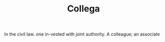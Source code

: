 ---
title: Collega
letter: C
permalink: "/definitions/bld-collega.html"
body: In the civil law. one in-vested with joint authority. A colleague; an associate
published_at: '2018-07-07'
source: Black's Law Dictionary 2nd Ed (1910)
layout: post
---
